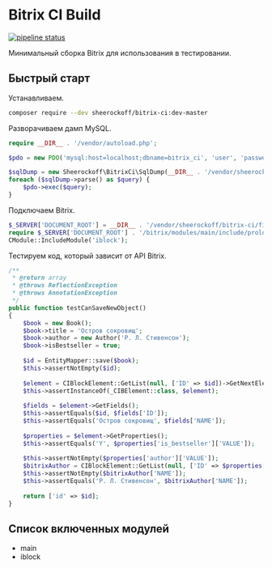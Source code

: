 # Bitrix CI Build

[![pipeline status](https://gitlab.com/sheerockoff/bitrix-ci/badges/master/pipeline.svg)](https://gitlab.com/sheerockoff/bitrix-ci/commits/master)

Минимальный сборка Bitrix для использования в тестировании.

## Быстрый старт

Устанавливаем.

```bash
composer require --dev sheerockoff/bitrix-ci:dev-master
```

Разворачиваем дамп MySQL.

```php
require __DIR__ . '/vendor/autoload.php';

$pdo = new PDO('mysql:host=localhost;dbname=bitrix_ci', 'user', 'password');

$sqlDump = new Sheerockoff\BitrixCi\SqlDump(__DIR__ . '/vendor/sheerockoff/bitrix-ci/dump.sql');
foreach ($sqlDump->parse() as $query) {
    $pdo->exec($query);
}
```

Подключаем Bitrix.

```php
$_SERVER['DOCUMENT_ROOT'] = __DIR__ . '/vendor/sheerockoff/bitrix-ci/files/';
require $_SERVER['DOCUMENT_ROOT'] . '/bitrix/modules/main/include/prolog_before.php';
CModule::IncludeModule('iblock');
```

Тестируем код, который зависит от API Bitrix.

```php
/**
 * @return array
 * @throws ReflectionException
 * @throws AnnotationException
 */
public function testCanSaveNewObject()
{
    $book = new Book();
    $book->title = 'Остров сокровищ';
    $book->author = new Author('Р. Л. Стивенсон');
    $book->isBestseller = true;
    
    $id = EntityMapper::save($book);
    $this->assertNotEmpty($id);
    
    $element = CIBlockElement::GetList(null, ['ID' => $id])->GetNextElement();
    $this->assertInstanceOf(_CIBElement::class, $element);
    
    $fields = $element->GetFields();
    $this->assertEquals($id, $fields['ID']);
    $this->assertEquals('Остров сокровищ', $fields['NAME']);
    
    $properties = $element->GetProperties();
    $this->assertEquals('Y', $properties['is_bestseller']['VALUE']);
    
    $this->assertNotEmpty($properties['author']['VALUE']);
    $bitrixAuthor = CIBlockElement::GetList(null, ['ID' => $properties['author']['VALUE']])->Fetch();
    $this->assertNotEmpty($bitrixAuthor['NAME']);
    $this->assertEquals('Р. Л. Стивенсон', $bitrixAuthor['NAME']);
    
    return ['id' => $id];
}
```

## Список включенных модулей

* main
* iblock
